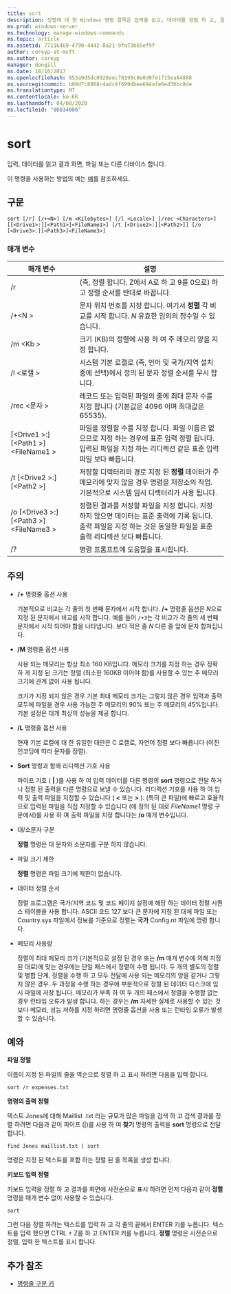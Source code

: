 ```yaml
---
title: sort
description: 정렬에 대 한 Windows 명령 항목은 입력을 읽고, 데이터를 정렬 하 고, 결과를 화면, 파일 또는 다른 장치에 기록 합니다.
ms.prod: windows-server
ms.technology: manage-windows-commands
ms.topic: article
ms.assetid: 77116469-4790-4442-8a21-9fa73b65ef9f
author: coreyp-at-msft
ms.author: coreyp
manager: dongill
ms.date: 10/16/2017
ms.openlocfilehash: 853a9d5dc0928eec78199c8e0d0fe1715ea64808
ms.sourcegitcommit: b00d7c8968c4adc8f699dbee694afe6ed36bc9de
ms.translationtype: MT
ms.contentlocale: ko-KR
ms.lasthandoff: 04/08/2020
ms.locfileid: "80834086"
---
```

# <a name="sort"></a>sort

입력, 데이터를 읽고 결과 화면, 파일 또는 다른 디바이스 합니다.

이 명령을 사용하는 방법의 예는 [예](#BKMK_examples)를 참조하세요.

## <a name="syntax"></a>구문

```
sort [/r] [/+<N>] [/m <Kilobytes>] [/l <Locale>] [/rec <Characters>] [[<Drive1>:][<Path1>]<FileName1>] [/t [<Drive2>:][<Path2>]] [/o [<Drive3>:][<Path3>]<FileName3>]
```

### <a name="parameters"></a>매개 변수

|매개 변수|설명|
|---------|-----------|
|/r|(즉, 정렬 합니다. Z에서 A로 하 고 9를 0으로) 하 고 정렬 순서를 반대로 바꿉니다.|
|/+\<N >|문자 위치 번호를 지정 합니다. 여기서 **정렬** 각 비교를 시작 합니다. *N* 유효한 임의의 정수일 수 있습니다.|
|/m \<Kb >|크기 (KB)의 정렬에 사용 하 여 주 메모리 양을 지정 합니다.|
|/l \<로캘 >|시스템 기본 로캘로 (즉, 언어 및 국가/지역 설치 중에 선택)에서 정의 된 문자 정렬 순서를 무시 합니다.|
|/rec \<문자 >|레코드 또는 입력된 파일의 줄에 최대 문자 수를 지정 합니다 (기본값은 4096 이며 최대값은 65535).|
|[\<Drive1 >:] [\<Path1 >]\<FileName1 >|파일을 정렬할 수를 지정 합니다. 파일 이름은 없으므로 지정 하는 경우에 표준 입력 정렬 됩니다. 입력된 파일을 지정 하는 리디렉션 같은 표준 입력 파일 보다 빠릅니다.|
|/t [\<Drive2 >:] [\<Path2 >]|저장할 디렉터리의 경로 지정 된 **정렬** 데이터가 주 메모리에 맞지 않을 경우 명령을 저장소의 작업. 기본적으로 시스템 임시 디렉터리가 사용 됩니다.|
|/o [\<Drive3 >:] [\<Path3 >]\<FileName3 >|정렬된 결과를 저장할 파일을 지정 합니다. 지정 하지 않으면 데이터는 표준 출력에 기록 됩니다. 출력 파일을 지정 하는 것은 동일한 파일을 표준 출력 리디렉션 보다 빠릅니다.|
|/?|명령 프롬프트에 도움말을 표시합니다.|

## <a name="remarks"></a>주의

-   **/+** 명령줄 옵션 사용

    기본적으로 비교는 각 줄의 첫 번째 문자에서 시작 합니다. **/+** 명령줄 옵션은 *N*으로 지정 된 문자에서 비교를 시작 합니다. 예를 들어 `/+3`는 각 비교가 각 줄의 세 번째 문자에서 시작 되어야 함을 나타냅니다. 보다 적은 줄 *N* 다른 줄 앞에 문자 합쳐집니다.
-   **/M** 명령줄 옵션 사용

    사용 되는 메모리는 항상 최소 160 KB입니다. 메모리 크기를 지정 하는 경우 정확 하 게 지정 된 크기는 정렬 (최소한 160KB 이어야 함)를 사용할 수 있는 주 메모리 크기에 관계 없이 사용 됩니다.

    크기가 지정 되지 않은 경우 기본 최대 메모리 크기는 그렇지 않은 경우 입력과 출력 모두에 파일을 경우 사용 가능한 주 메모리의 90% 또는 주 메모리의 45%입니다. 기본 설정은 대개 최상의 성능을 제공 합니다.
-   **/L** 명령줄 옵션 사용

    현재 기본 로캘에 대 한 유일한 대안은 C 로캘로, 자연어 정렬 보다 빠릅니다 (이진 인코딩에 따라 문자를 정렬).
-   **Sort** 명령과 함께 리디렉션 기호 사용

    파이프 기호 ( **|** )를 사용 하 여 입력 데이터를 다른 명령의 **sort** 명령으로 전달 하거나 정렬 된 출력을 다른 명령으로 보낼 수 있습니다. 리디렉션 기호를 사용 하 여 입력 및 출력 파일을 지정할 수 있습니다 ( **<** 또는 **>** ). (특히 큰 파일)에 빠르고 효율적으로 입력된 파일을 직접 지정할 수 있습니다 (에 정의 된 대로 *FileName1* 명령 구문에서)를 사용 하 여 출력 파일을 지정 합니다는 **/o** 매개 변수입니다.
-   대/소문자 구분

    **정렬** 명령은 대 문자와 소문자를 구분 하지 않습니다.
-   파일 크기 제한

    **정렬** 명령은 파일 크기에 제한이 없습니다.
-   데이터 정렬 순서

    정렬 프로그램은 국가/지역 코드 및 코드 페이지 설정에 해당 하는 데이터 정렬 시퀀스 테이블을 사용 합니다. ASCII 코드 127 보다 큰 문자에 지정 된 대체 파일 또는 Country.sys 파일에서 정보를 기준으로 정렬는 **국가** Config.nt 파일에 명령 합니다.
-   메모리 사용량

    정렬이 최대 메모리 크기 (기본적으로 설정 된 경우 또는 **/m** 매개 변수에 의해 지정 된 대로)에 맞는 경우에는 단일 패스에서 정렬이 수행 됩니다. 두 개의 별도의 정렬 및 병합 단계, 정렬을 수행 하 고 모두 전달에 사용 되는 메모리의 양을 같거나 그렇지 않은 경우. 두 과정을 수행 하는 경우에 부분적으로 정렬 된 데이터 디스크에 임시 파일에 저장 됩니다. 메모리가 부족 하 여 두 개의 패스에서 정렬을 수행할 없는 경우 런타임 오류가 발생 합니다. 하는 경우는 **/m** 자세한 실제로 사용할 수 있는 것 보다 메모리, 성능 저하를 지정 하려면 명령줄 옵션을 사용 또는 런타임 오류가 발생할 수 있습니다.

## <a name="examples"></a><a name=BKMK_examples></a>예와

**파일 정렬**

이름이 지정 된 파일의 줄을 역순으로 정렬 하 고 표시 하려면 다음을 입력 합니다.

`sort /r expenses.txt`

**명령의 출력 정렬**

텍스트 Jones에 대해 Maillist .txt 라는 규모가 많은 파일을 검색 하 고 검색 결과를 정렬 하려면 다음과 같이 파이프 (|)를 사용 하 여 **찾기** 명령의 출력을 **sort** 명령으로 전달 합니다.

`find Jones maillist.txt | sort`

명령은 지정 된 텍스트를 포함 하는 정렬 된 줄 목록을 생성 합니다.

**키보드 입력 정렬**

키보드 입력을 정렬 하 고 결과를 화면에 사전순으로 표시 하려면 먼저 다음과 같이 **정렬** 명령을 매개 변수 없이 사용할 수 있습니다.

`sort`

그런 다음 정렬 하려는 텍스트를 입력 하 고 각 줄의 끝에서 ENTER 키를 누릅니다. 텍스트를 입력 했으면 CTRL + Z를 하 고 ENTER 키를 누릅니다. **정렬** 명령은 사전순으로 정렬, 입력 한 텍스트를 표시 합니다.

## <a name="additional-references"></a>추가 참조

- [명령줄 구문 키](command-line-syntax-key.md)